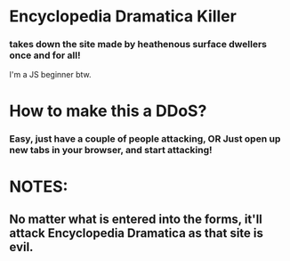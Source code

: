 # Encyclopedia Dramatica Killer
### takes down the site made by heathenous surface dwellers once and for all!  


I'm a JS beginner btw.  

# How to make this a DDoS?
### Easy, just have a couple of people attacking, OR Just open up new tabs in your browser, and start attacking!

# NOTES:

## No matter what is entered into the forms, it'll attack Encyclopedia Dramatica as that site is evil.  
